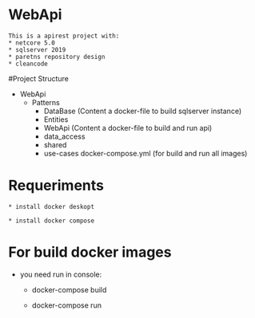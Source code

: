 # WebApi
    This is a apirest project with:
    * netcore 5.0
    * sqlserver 2019
    * paretns repository design
    * cleancode

#Project Structure
* WebApi
    * Patterns
       * DataBase (Content a docker-file to build sqlserver instance)
       * Entities
       * WebApi (Content a docker-file to build and run api)
       * data_access
       * shared
       * use-cases
       docker-compose.yml (for build and run all images)
       
# Requeriments
    * install docker deskopt

    * install docker compose
    
# For build docker images
* you need run in console:

  * docker-compose build
  
  * docker-compose run
  


